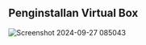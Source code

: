 ## Penginstallan Virtual Box

![Screenshot 2024-09-27 085043](https://github.com/user-attachments/assets/a0ff61f1-f08e-4e80-9349-3879be949758)


